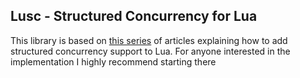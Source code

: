 
Lusc - Structured Concurrency for Lua
-----

This library is based on [this series](https://gist.github.com/belm0/4c6d11f47ccd31a231cde04616d6bb22) of articles explaining how to add structured concurrency support to Lua.  For anyone interested in the implementation I highly recommend starting there

